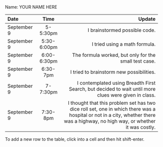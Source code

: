Name: YOUR NAME HERE

| Date        |    Time     |                                                                                                                                                                          Update |
|:------------|:-----------:|--------------------------------------------------------------------------------------------------------------------------------------------------------------------------------:|
| September 9 |  5-5:30pm   |                                                                                                                                                   I brainstormed possible code. |
| September 9 | 5:30-6:00pm |                                                                                                                                                   I tried using a math formula. |
| September 9 | 6:00-6:30pm |                                                                                                                           The formula worked, but only for the small test case. |
| September 9 |  6:30-7pm   |                                                                                                                                        I tried to brainstorm new possibilities. |
| September 9 |  7-7:30pm   |                                                                            I contemplated using Breadth First Search, but decided to wait until more clues were given in class. |
| September 9 |  7:30-8pm   |  I thought that this problem set has two dice roll set, one in which there was a hospital or not in a city, whether there was a highway, no high way, or whether it was costly. |


To add a new row to the table, click into a cell and then hit shift-enter.